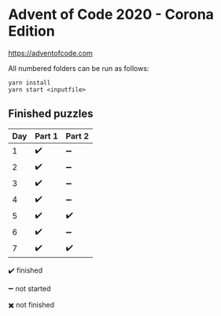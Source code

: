 # Advent of Code 2020 - Corona Edition
https://adventofcode.com

All numbered folders can be run as follows:
```
yarn install
yarn start <inputfile>
```

## Finished puzzles

| Day | Part 1 | Part 2 |
|-----|--------|--------|
| 1   | ✔️      | ➖      |
| 2   | ✔️      | ➖      |
| 3   | ✔️      | ➖      |
| 4   | ✔️      | ➖      |
| 5   | ✔️      | ✔️      |
| 6   | ✔️      | ➖      |
| 7   | ✔️      | ✔️      |

✔️ finished

➖ not started

✖️ not finished
